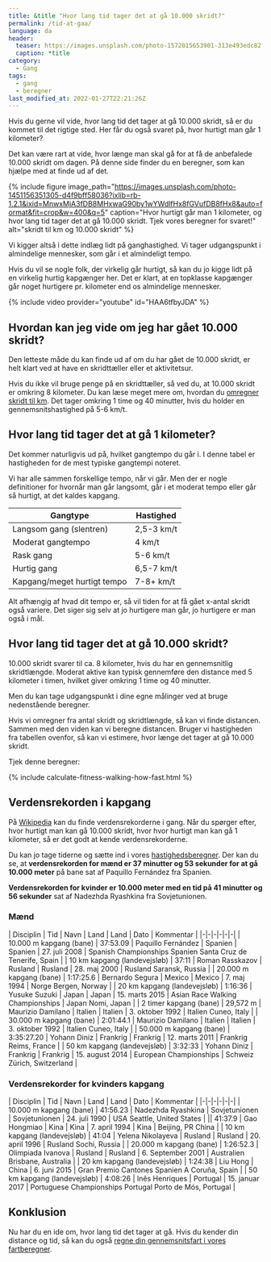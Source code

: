 ```yaml
---
title: &title "Hvor lang tid tager det at gå 10.000 skridt?"
permalink: /tid-at-gaa/
language: da
header:
  teaser: https://images.unsplash.com/photo-1572015653901-313e493edc82?ixlib=rb-1.2.1&ixid=MnwxMjA3fDB8MHxwaG90by1wYWdlfHx8fGVufDB8fHx8&auto=format&fit=crop&w=400&q=5
  caption: *title
category:
  - Gang
tags:
  - gang
  - beregner
last_modified_at: 2022-01-27T22:21:26Z
---
```


Hvis du gerne vil vide, hvor lang tid det tager at gå 10.000 skridt, så er du kommet til det rigtige sted. Her får du også svaret på, hvor hurtigt man går 1 kilometer?

Det kan være rart at vide, hvor længe man skal gå for at få de anbefalede 10.000 skridt om dagen. På denne side finder du en beregner, som kan hjælpe med at finde ud af det.

{% include figure image_path="https://images.unsplash.com/photo-1451156351305-d4f9bff58036?ixlib=rb-1.2.1&ixid=MnwxMjA3fDB8MHxwaG90by1wYWdlfHx8fGVufDB8fHx8&auto=format&fit=crop&w=400&q=5" caption="Hvor hurtigt går man 1 kilometer, og hvor lang tid tager det at gå 10.000 skridt. Tjek vores beregner for svaret!" alt="skridt til km og 10.000 skridt" %}

Vi kigger altså i dette indlæg lidt på ganghastighed. Vi tager udgangspunkt i almindelige mennesker, som går i et almindeligt tempo.

Hvis du vil se nogle folk, der virkelig går hurtigt, så kan du jo kigge lidt på en virkelig hurtig kapgænger her. Det er klart, at en topklasse kapgænger går noget hurtigere pr. kilometer end os almindelige mennesker.

{% include video provider="youtube" id="HAA6tfbyJDA" %}

## Hvordan kan jeg vide om jeg har gået 10.000 skridt?

Den letteste måde du kan finde ud af om du har gået de 10.000 skridt, er helt klart ved at have en skridttæller eller et aktivitetsur.

Hvis du ikke vil bruge penge på en skridttæller, så ved du, at 10.000 skridt er omkring 8 kilometer. Du kan læse meget mere om, hvordan du [omregner skridt til km](/skridt-pr-km-10000/). Det tager omkring 1 time og 40 minutter, hvis du holder en gennemsnitshastighed på 5-6 km/t.

## Hvor lang tid tager det at gå 1 kilometer?

Det kommer naturligvis ud på, hvilket gangtempo du går i. I denne tabel er hastigheden for de mest typiske gangtempi noteret.

Vi har alle sammen forskellige tempo, når vi går. Men der er nogle definitioner for hvornår man går langsomt, går i et moderat tempo eller går så hurtigt, at det kaldes kapgang.

| Gangtype | Hastighed |
|-|-|
| Langsom gang (slentren) | 2,5-3 km/t |
| Moderat gangtempo | 4 km/t |
| Rask gang | 5-6 km/t |
| Hurtig gang | 6,5-7 km/t |
| Kapgang/meget hurtigt tempo | 7-8+ km/t |

Alt afhængig af hvad dit tempo er, så vil tiden for at få gået x-antal skridt også variere. Det siger sig selv at jo hurtigere man går, jo hurtigere er man også i mål.

## Hvor lang tid tager det at gå 10.000 skridt?

10.000 skridt svarer til ca. 8 kilometer, hvis du har en gennemsnitlig skridtlængde. Moderat aktive kan typisk gennemføre den distance med 5 kilometer i timen, hvilket giver omkring 1 time og 40 minutter.

Men du kan tage udgangspunkt i dine egne målinger ved at bruge nedenstående beregner.

Hvis vi omregner fra antal skridt og skridtlængde, så kan vi finde distancen. Sammen med den viden kan vi beregne distancen. Bruger vi hastigheden fra tabellen ovenfor, så kan vi estimere, hvor længe det tager at gå 10.000 skridt.

Tjek denne beregner:

{% include calculate-fitness-walking-how-fast.html %}

## Verdensrekorden i kapgang

På [Wikipedia](https://da.wikipedia.org/wiki/Verdensrekorder_i_atletik) kan du finde verdensrekorderne i gang. Når du spørger efter, hvor hurtigt man kan gå 10.000 skridt, hvor hvor hurtigt man kan gå 1 kilometer, så er det godt at kende verdensrekorderne.

Du kan jo tage tiderne og sætte ind i vores [hastighedsberegner](/hastighed/). Der kan du se, at
**verdensrekorden for mænd er 37 minutter og 53 sekunder for at gå 10.000 meter** på bane sat af Paquillo Fernández fra Spanien.

**Verdensrekorden for kvinder er 10.000 meter med en tid på 41 minutter og 56 sekunder** sat af Nadezhda Ryashkina fra Sovjetunionen.

### Mænd

| Disciplin | Tid | Navn | Land | Land | Dato | Kommentar |
|-|-|-|-|-|-|
| 10.000 m kapgang (bane) | 37:53.09 | Paquillo Fernández | Spanien | Spanien | 27. juli 2008 | Spanish Championships	Spanien Santa Cruz de Tenerife, Spain	|
| 10 km kapgang (landevejsløb) | 37:11 | Roman Rasskazov | Rusland | Rusland | 28. maj 2000 | Rusland Saransk, Russia |
| 20.000 m kapgang (bane) | 1:17:25.6 | Bernardo Segura | Mexico | Mexico | 7. maj 1994 | Norge Bergen, Norway |
| 20 km kapgang (landevejsløb) | 1:16:36 | Yusuke Suzuki | Japan | Japan | 15. marts 2015 | Asian Race Walking Championships | Japan Nomi, Japan |
| 2 timer kapgang (bane) | 29,572 m |	Maurizio Damilano | Italien | Italien | 3. oktober 1992 |	Italien Cuneo, Italy |
| 30.000 m kapgang (bane) | 2:01:44.1 | Maurizio Damilano | Italien | Italien | 3. oktober 1992	|	Italien Cuneo, Italy |
| 50.000 m kapgang (bane) | 3:35:27.20 | Yohann Diniz | Frankrig | Frankrig | 12. marts 2011 | Frankrig Reims, France	|
| 50 km kapgang (landevejsløb) | 3:32:33 | Yohann Diniz | Frankrig | Frankrig | 15. august 2014 |	European Championships | Schweiz Zürich, Switzerland |

### Verdensrekorder for kvinders kapgang

| Disciplin | Tid | Navn | Land | Land | Dato | Kommentar |
|-|-|-|-|-|-|
| 10.000 m kapgang (bane)	| 41:56.23 | Nadezhda Ryashkina | Sovjetunionen | Sovjetunionen | 24. juli 1990	| USA Seattle, United States |
|| 41:37.9 | Gao Hongmiao | Kina | Kina | 7. april 1994 | Kina | Beijing, PR China |
| 10 km kapgang (landevejsløb) | 41:04 | Yelena Nikolayeva | Rusland | Rusland | 20. april 1996 | Rusland Sochi, Russia	|
| 20.000 m kapgang (bane)	| 1:26:52.3 | Olimpiada Ivanova | Rusland | Rusland | 6. September 2001 | Australien Brisbane, Australia |
| 20 km kapgang (landevejsløb) | 1:24:38 | Liu Hong | China | 6. juni 2015 | Gran Premio Cantones	Spanien A Coruña, Spain	|
| 50 km kapgang (landevejsløb) | 4:08:26 | Inês Henriques | Portugal | 15. januar 2017 | Portuguese Championships	Portugal Porto de Mós, Portugal	|

## Konklusion

Nu har du en ide om, hvor lang tid det tager at gå. Hvis du kender din distance og tid, så kan du også [regne din gennemsnitsfart i vores fartberegner](/hastighed/).

